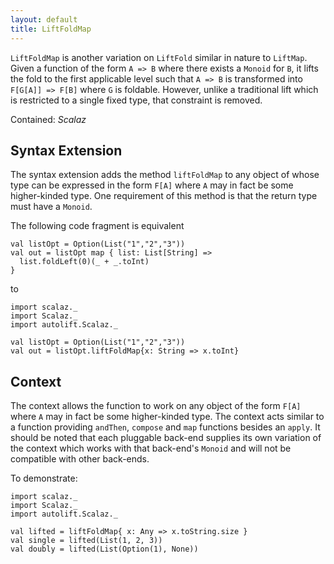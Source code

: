 ```yaml
---
layout: default
title: LiftFoldMap
---
```


`LiftFoldMap` is another variation on `LiftFold` similar in nature to `LiftMap`. Given a function of the form `A => B` where there exists a `Monoid` for `B`, it lifts the fold to the first applicable level such that `A => B` is transformed into `F[G[A]] => F[B]` where `G` is foldable. However, unlike a traditional lift which is restricted to a single fixed type, that constraint is removed.

Contained: *Scalaz*

## Syntax Extension

The syntax extension adds the method `liftFoldMap` to any object of whose type can be expressed in the form `F[A]` where `A` may in fact be some higher-kinded type. One requirement of this method is that the return type must have a `Monoid`.

The following code fragment is equivalent

```tut
val listOpt = Option(List("1","2","3"))
val out = listOpt map { list: List[String] =>
  list.foldLeft(0)(_ + _.toInt)
}
```

to 

```tut
import scalaz._
import Scalaz._
import autolift.Scalaz._

val listOpt = Option(List("1","2","3"))
val out = listOpt.liftFoldMap{x: String => x.toInt}
```

## Context

The context allows the function to work on any object of the form `F[A]` where `A` may in fact be some higher-kinded type. The context acts similar to a function providing `andThen`, `compose` and `map` functions besides an `apply`. It should be noted that each pluggable back-end supplies its own variation of the context which works with that back-end's `Monoid` and will not be compatible with other back-ends.

To demonstrate:

```tut
import scalaz._
import Scalaz._
import autolift.Scalaz._

val lifted = liftFoldMap{ x: Any => x.toString.size }
val single = lifted(List(1, 2, 3))
val doubly = lifted(List(Option(1), None))
```
